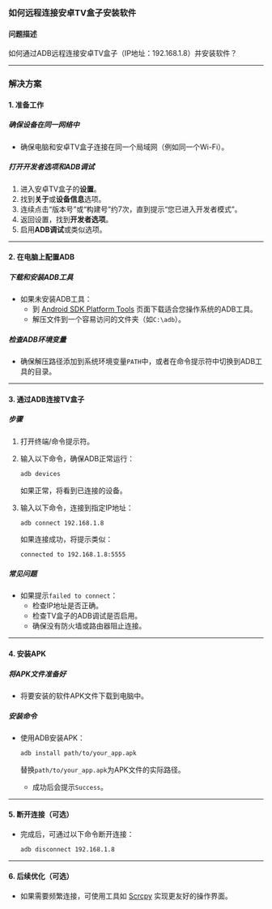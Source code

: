 ### 如何远程连接安卓TV盒子安装软件

#### 问题描述

如何通过ADB远程连接安卓TV盒子（IP地址：192.168.1.8）并安装软件？

---

### 解决方案

#### 1. **准备工作**

##### **确保设备在同一网络中**

- 确保电脑和安卓TV盒子连接在同一个局域网（例如同一个Wi-Fi）。

##### **打开开发者选项和ADB调试**

1. 进入安卓TV盒子的**设置**。
2. 找到**关于**或**设备信息**选项。
3. 连续点击“版本号”或“构建号”约7次，直到提示“您已进入开发者模式”。
4. 返回设置，找到**开发者选项**。
5. 启用**ADB调试**或类似选项。

---

#### 2. **在电脑上配置ADB**

##### **下载和安装ADB工具**

- 如果未安装ADB工具：
    - 到 [Android SDK Platform Tools](https://developer.android.com/studio/releases/platform-tools) 页面下载适合您操作系统的ADB工具。
    - 解压文件到一个容易访问的文件夹（如`C:\adb`）。

##### **检查ADB环境变量**

- 确保解压路径添加到系统环境变量`PATH`中，或者在命令提示符中切换到ADB工具的目录。

---

#### 3. **通过ADB连接TV盒子**

##### **步骤**

1. 打开终端/命令提示符。
    
2. 输入以下命令，确保ADB正常运行：
    
    ```bash
    adb devices
    ```
    
    如果正常，将看到已连接的设备。
    
3. 输入以下命令，连接到指定IP地址：
    
    ```bash
    adb connect 192.168.1.8
    ```
    
    如果连接成功，将提示类似：
    
    ```
    connected to 192.168.1.8:5555
    ```
    

##### **常见问题**

- 如果提示`failed to connect`：
    - 检查IP地址是否正确。
    - 检查TV盒子的ADB调试是否启用。
    - 确保没有防火墙或路由器阻止连接。

---

#### 4. **安装APK**

##### **将APK文件准备好**

- 将要安装的软件APK文件下载到电脑中。

##### **安装命令**

- 使用ADB安装APK：
    
    ```bash
    adb install path/to/your_app.apk
    ```
    
    替换`path/to/your_app.apk`为APK文件的实际路径。
    - 成功后会提示`Success`。

---

#### 5. **断开连接（可选）**

- 完成后，可通过以下命令断开连接：
    
    ```bash
    adb disconnect 192.168.1.8
    ```
    

---

#### 6. **后续优化（可选）**

- 如果需要频繁连接，可使用工具如 [Scrcpy](https://github.com/Genymobile/scrcpy) 实现更友好的操作界面。